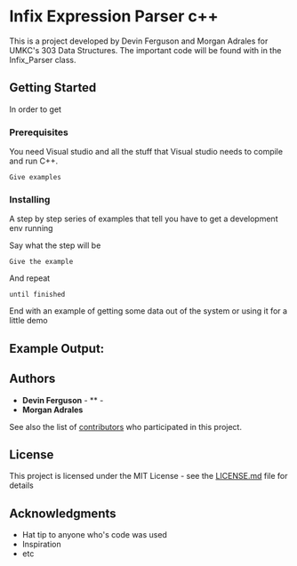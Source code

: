 # Infix Expression Parser c++

This is a project developed by Devin Ferguson and Morgan Adrales for UMKC's 303 Data Structures. The important code will be found with in the Infix_Parser class.

## Getting Started

In order to get

### Prerequisites

You need Visual studio and all the stuff that Visual studio needs to compile and run C++.

```
Give examples
```

### Installing

A step by step series of examples that tell you have to get a development env running

Say what the step will be

```
Give the example
```

And repeat

```
until finished
```

End with an example of getting some data out of the system or using it for a little demo

## Example Output:

## Authors

* **Devin Ferguson** - ** -
* **Morgan Adrales** 

See also the list of [contributors](https://github.com/your/project/contributors) who participated in this project.

## License

This project is licensed under the MIT License - see the [LICENSE.md](LICENSE.md) file for details

## Acknowledgments

* Hat tip to anyone who's code was used
* Inspiration
* etc

  
